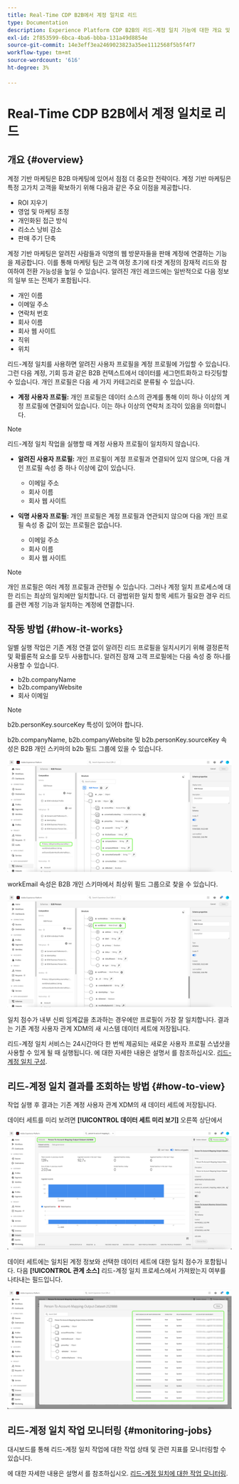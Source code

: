 ```yaml
---
title: Real-Time CDP B2B에서 계정 일치로 리드
type: Documentation
description: Experience Platform CDP B2B의 리드-계정 일치 기능에 대한 개요 및 추가 정보입니다.
exl-id: 2f853599-6bca-4ba6-bbba-131a49d8854e
source-git-commit: 14e3eff3ea2469023823a35ee1112568f5b5f4f7
workflow-type: tm+mt
source-wordcount: '616'
ht-degree: 3%

---
```


# Real-Time CDP B2B에서 계정 일치로 리드

## 개요 {#overview}

계정 기반 마케팅은 B2B 마케팅에 있어서 점점 더 중요한 전략이다. 계정 기반 마케팅은 특정 고가치 고객을 확보하기 위해 다음과 같은 주요 이점을 제공합니다.

- ROI 지우기
- 영업 및 마케팅 조정
- 개인화된 접근 방식
- 리소스 낭비 감소
- 판매 주기 단축

계정 기반 마케팅은 알려진 사람들과 익명의 웹 방문자들을 판매 계정에 연결하는 기능을 제공합니다. 이를 통해 마케팅 팀은 고객 여정 초기에 타겟 계정의 잠재적 리드와 참여하여 전환 가능성을 높일 수 있습니다. 알려진 개인 레코드에는 일반적으로 다음 정보의 일부 또는 전체가 포함됩니다.

- 개인 이름
- 이메일 주소
- 연락처 번호
- 회사 이름
- 회사 웹 사이트
- 직위
- 위치

리드-계정 일치를 사용하면 알려진 사용자 프로필을 계정 프로필에 가입할 수 있습니다. 그런 다음 계정, 기회 등과 같은 B2B 컨텍스트에서 데이터를 세그먼트화하고 타깃팅할 수 있습니다. 개인 프로필은 다음 세 가지 카테고리로 분류될 수 있습니다.

- **계정 사용자 프로필:** 개인 프로필은 데이터 소스의 관계를 통해 이미 하나 이상의 계정 프로필에 연결되어 있습니다. 이는 하나 이상의 연락처 조각이 있음을 의미합니다.

>[!NOTE]
>
> 리드-계정 일치 작업을 실행할 때 계정 사용자 프로필이 일치하지 않습니다.

- **알려진 사용자 프로필:** 개인 프로필이 계정 프로필과 연결되어 있지 않으며, 다음 개인 프로필 속성 중 하나 이상에 값이 있습니다.

   - 이메일 주소
   - 회사 이름
   - 회사 웹 사이트

- **익명 사용자 프로필:** 개인 프로필은 계정 프로필과 연관되지 않으며 다음 개인 프로필 속성 중 값이 있는 프로필은 없습니다.

   - 이메일 주소
   - 회사 이름
   - 회사 웹 사이트

>[!NOTE]
>
> 개인 프로필은 여러 계정 프로필과 관련될 수 있습니다. 그러나 계정 일치 프로세스에 대한 리드는 최상의 일치에만 일치합니다. 더 광범위한 일치 항목 세트가 필요한 경우 리드를 관련 계정 기능과 일치하는 계정에 연결합니다.

## 작동 방법 {#how-it-works}

일별 실행 작업은 기존 계정 연결 없이 알려진 리드 프로필을 일치시키기 위해 결정론적 및 확률론적 요소를 모두 사용합니다. 알려진 잠재 고객 프로필에는 다음 속성 중 하나를 사용할 수 있습니다.

- b2b.companyName
- b2b.companyWebsite
- 회사 이메일

>[!NOTE]
>
> b2b.personKey.sourceKey 특성이 있어야 합니다.

b2b.companyName, b2b.companyWebsite 및 b2b.personKey.sourceKey 속성은 B2B 개인 스키마의 b2b 필드 그룹에 있을 수 있습니다.

![속성을 보여주는 B2B 개인 스키마](/help/rtcdp/accounts/images/b2b-person-schema.png)

workEmail 속성은 B2B 개인 스키마에서 최상위 필드 그룹으로 찾을 수 있습니다.

![workEmail을 표시하는 B2B 개인 스키마](/help/rtcdp/accounts/images/b2b-person-workemail.png)

일치 점수가 내부 신뢰 임계값을 초과하는 경우에만 프로필이 가장 잘 일치합니다. 결과는 기존 계정 사용자 관계 XDM의 새 시스템 데이터 세트에 저장됩니다.

리드-계정 일치 서비스는 24시간마다 한 번씩 제공되는 새로운 사용자 프로필 스냅샷을 사용할 수 있게 될 때 실행됩니다. 에 대한 자세한 내용은 설명서 를 참조하십시오. [리드-계정 일치 구성](/help/rtcdp/accounts/account-profile-ui-guide.md).

## 리드-계정 일치 결과를 조회하는 방법 {#how-to-view}

작업 실행 후 결과는 기존 계정 사용자 관계 XDM의 새 데이터 세트에 저장됩니다.

데이터 세트를 미리 보려면 **[!UICONTROL 데이터 세트 미리 보기]** 오른쪽 상단에서

![새 데이터 세트](/help/rtcdp/accounts/images/b2b-dataset-output.png)

데이터 세트에는 일치된 계정 정보와 선택한 데이터 세트에 대한 일치 점수가 포함됩니다. 다음 **[!UICONTROL 관계 소스]** 리드-계정 일치 프로세스에서 가져왔는지 여부를 나타내는 필드입니다.

![데이터 세트 신뢰도 점수 및 출력 미리 보기](/help/rtcdp/accounts/images/b2b-dataset-preview.png)

## 리드-계정 일치 작업 모니터링 {#monitoring-jobs}

대시보드를 통해 리드-계정 일치 작업에 대한 작업 상태 및 관련 지표를 모니터링할 수 있습니다.

에 대한 자세한 내용은 설명서 를 참조하십시오. [리드-계정 일치에 대한 작업 모니터링](/help/dataflows/ui/b2b/monitor-profile-enrichment.md).

